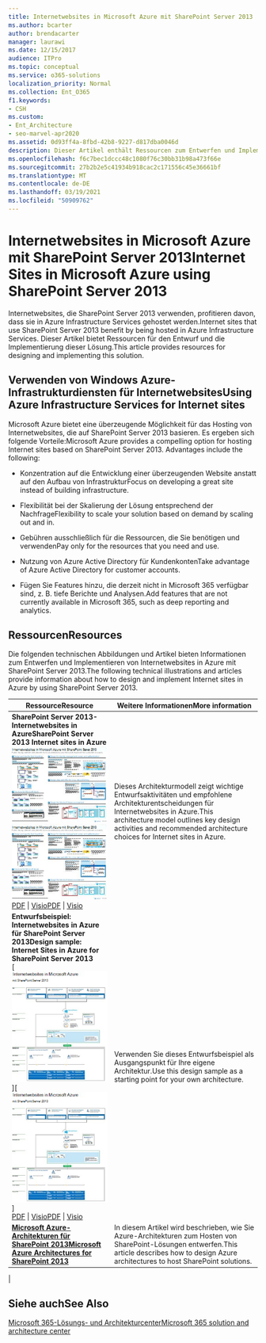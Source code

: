 ```yaml
---
title: Internetwebsites in Microsoft Azure mit SharePoint Server 2013
ms.author: bcarter
author: brendacarter
manager: laurawi
ms.date: 12/15/2017
audience: ITPro
ms.topic: conceptual
ms.service: o365-solutions
localization_priority: Normal
ms.collection: Ent_O365
f1.keywords:
- CSH
ms.custom:
- Ent_Architecture
- seo-marvel-apr2020
ms.assetid: 0d93ff4a-8fbd-42b8-9227-d817dba0046d
description: Dieser Artikel enthält Ressourcen zum Entwerfen und Implementieren von Sharepoint Server 2013-Internetwebsites, die in Azure Infrastructure Services gehostet werden.
ms.openlocfilehash: f6c7bec1dccc48c1080f76c30bb31b98a473f66e
ms.sourcegitcommit: 27b2b2e5c41934b918cac2c171556c45e36661bf
ms.translationtype: MT
ms.contentlocale: de-DE
ms.lasthandoff: 03/19/2021
ms.locfileid: "50909762"
---
```

# <a name="internet-sites-in-microsoft-azure-using-sharepoint-server-2013"></a><span data-ttu-id="72e5a-103">Internetwebsites in Microsoft Azure mit SharePoint Server 2013</span><span class="sxs-lookup"><span data-stu-id="72e5a-103">Internet Sites in Microsoft Azure using SharePoint Server 2013</span></span>

 <span data-ttu-id="72e5a-104">Internetwebsites, die SharePoint Server 2013 verwenden, profitieren davon, dass sie in Azure Infrastructure Services gehostet werden.</span><span class="sxs-lookup"><span data-stu-id="72e5a-104">Internet sites that use SharePoint Server 2013 benefit by being hosted in Azure Infrastructure Services.</span></span> <span data-ttu-id="72e5a-105">Dieser Artikel bietet Ressourcen für den Entwurf und die Implementierung dieser Lösung.</span><span class="sxs-lookup"><span data-stu-id="72e5a-105">This article provides resources for designing and implementing this solution.</span></span>

## <a name="using-azure-infrastructure-services-for-internet-sites"></a><span data-ttu-id="72e5a-106">Verwenden von Windows Azure-Infrastrukturdiensten für Internetwebsites</span><span class="sxs-lookup"><span data-stu-id="72e5a-106">Using Azure Infrastructure Services for Internet sites</span></span>

<span data-ttu-id="72e5a-p102">Microsoft Azure bietet eine überzeugende Möglichkeit für das Hosting von Internetwebsites, die auf SharePoint Server 2013 basieren. Es ergeben sich folgende Vorteile:</span><span class="sxs-lookup"><span data-stu-id="72e5a-p102">Microsoft Azure provides a compelling option for hosting Internet sites based on SharePoint Server 2013. Advantages include the following:</span></span>

- <span data-ttu-id="72e5a-109">Konzentration auf die Entwicklung einer überzeugenden Website anstatt auf den Aufbau von Infrastruktur</span><span class="sxs-lookup"><span data-stu-id="72e5a-109">Focus on developing a great site instead of building infrastructure.</span></span>

- <span data-ttu-id="72e5a-110">Flexibilität bei der Skalierung der Lösung entsprechend der Nachfrage</span><span class="sxs-lookup"><span data-stu-id="72e5a-110">Flexibility to scale your solution based on demand by scaling out and in.</span></span>

- <span data-ttu-id="72e5a-111">Gebühren ausschließlich für die Ressourcen, die Sie benötigen und verwenden</span><span class="sxs-lookup"><span data-stu-id="72e5a-111">Pay only for the resources that you need and use.</span></span>

- <span data-ttu-id="72e5a-112">Nutzung von Azure Active Directory für Kundenkonten</span><span class="sxs-lookup"><span data-stu-id="72e5a-112">Take advantage of Azure Active Directory for customer accounts.</span></span>

- <span data-ttu-id="72e5a-113">Fügen Sie Features hinzu, die derzeit nicht in Microsoft 365 verfügbar sind, z. B. tiefe Berichte und Analysen.</span><span class="sxs-lookup"><span data-stu-id="72e5a-113">Add features that are not currently available in Microsoft 365, such as deep reporting and analytics.</span></span>

## <a name="resources"></a><span data-ttu-id="72e5a-114">Ressourcen</span><span class="sxs-lookup"><span data-stu-id="72e5a-114">Resources</span></span>

<span data-ttu-id="72e5a-115">Die folgenden technischen Abbildungen und Artikel bieten Informationen zum Entwerfen und Implementieren von Internetwebsites in Azure mit SharePoint Server 2013.</span><span class="sxs-lookup"><span data-stu-id="72e5a-115">The following technical illustrations and articles provide information about how to design and implement Internet sites in Azure by using SharePoint Server 2013.</span></span>

|<span data-ttu-id="72e5a-116">Ressource</span><span class="sxs-lookup"><span data-stu-id="72e5a-116">Resource</span></span>|<span data-ttu-id="72e5a-117">Weitere Informationen</span><span class="sxs-lookup"><span data-stu-id="72e5a-117">More information</span></span>|
|---|---|
|<span data-ttu-id="72e5a-118">**SharePoint Server 2013-Internetwebsites in Azure**</span><span class="sxs-lookup"><span data-stu-id="72e5a-118">**SharePoint Server 2013 Internet sites in Azure**</span></span> <br/> <span data-ttu-id="72e5a-119">[![Bild der Internetwebsites in Azure mit SharePoint](../media/MS-AZ-SPInternetSites.jpg)](https://go.microsoft.com/fwlink/p/?LinkId=392552)</span><span class="sxs-lookup"><span data-stu-id="72e5a-119">[![Image of Internet sites in Azure using SharePoint](../media/MS-AZ-SPInternetSites.jpg)](https://go.microsoft.com/fwlink/p/?LinkId=392552)</span></span> <br/> <span data-ttu-id="72e5a-120">[PDF](https://go.microsoft.com/fwlink/p/?LinkId=392552) \| [Visio](https://go.microsoft.com/fwlink/p/?LinkId=392551)</span><span class="sxs-lookup"><span data-stu-id="72e5a-120">[PDF](https://go.microsoft.com/fwlink/p/?LinkId=392552) \| [Visio](https://go.microsoft.com/fwlink/p/?LinkId=392551)</span></span>|<span data-ttu-id="72e5a-121">Dieses Architekturmodell zeigt wichtige Entwurfsaktivitäten und empfohlene Architekturentscheidungen für Internetwebsites in Azure.</span><span class="sxs-lookup"><span data-stu-id="72e5a-121">This architecture model outlines key design activities and recommended architecture choices for Internet sites in Azure.</span></span>|
|<span data-ttu-id="72e5a-122">**Entwurfsbeispiel: Internetwebsites in Azure für SharePoint Server 2013**</span><span class="sxs-lookup"><span data-stu-id="72e5a-122">**Design sample: Internet Sites in Azure for SharePoint Server 2013**</span></span> <br/> <span data-ttu-id="72e5a-123">[ ![ Abbildung des Entwurfsbeispiels: Internetwebsites in Microsoft Azure für SharePoint 2013 ](../media/MS-AZ-InternetSitesDesignSample.jpg) ]</span><span class="sxs-lookup"><span data-stu-id="72e5a-123">[![Image of the Design sample: Internet sites in Microsoft Azure for SharePoint 2013](../media/MS-AZ-InternetSitesDesignSample.jpg)]</span></span> <br/> <span data-ttu-id="72e5a-124">[PDF](https://go.microsoft.com/fwlink/p/?LinkId=392549)  \| [Visio](https://go.microsoft.com/fwlink/p/?LinkId=392548)</span><span class="sxs-lookup"><span data-stu-id="72e5a-124">[PDF](https://go.microsoft.com/fwlink/p/?LinkId=392549)  \| [Visio](https://go.microsoft.com/fwlink/p/?LinkId=392548)</span></span>|<span data-ttu-id="72e5a-125">Verwenden Sie dieses Entwurfsbeispiel als Ausgangspunkt für Ihre eigene Architektur.</span><span class="sxs-lookup"><span data-stu-id="72e5a-125">Use this design sample as a starting point for your own architecture.</span></span>|
|<span data-ttu-id="72e5a-126">**[Microsoft Azure-Architekturen für SharePoint 2013](microsoft-azure-architectures-for-sharepoint-2013.md)**</span><span class="sxs-lookup"><span data-stu-id="72e5a-126">**[Microsoft Azure Architectures for SharePoint 2013](microsoft-azure-architectures-for-sharepoint-2013.md)**</span></span> <br/> |<span data-ttu-id="72e5a-127">In diesem Artikel wird beschrieben, wie Sie Azure-Architekturen zum Hosten von SharePoint-Lösungen entwerfen.</span><span class="sxs-lookup"><span data-stu-id="72e5a-127">This article describes how to design Azure architectures to host SharePoint solutions.</span></span>|
|

## <a name="see-also"></a><span data-ttu-id="72e5a-128">Siehe auch</span><span class="sxs-lookup"><span data-stu-id="72e5a-128">See Also</span></span>

[<span data-ttu-id="72e5a-129">Microsoft 365-Lösungs- und Architekturcenter</span><span class="sxs-lookup"><span data-stu-id="72e5a-129">Microsoft 365 solution and architecture center</span></span>](../solutions/index.yml)